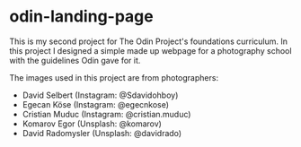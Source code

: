 # odin-landing-page
This is my second project for The Odin Project's foundations curriculum. In this project I designed a simple made up webpage for a photography school with the guidelines Odin gave for it.

The images used in this project are from photographers:
- David Selbert (Instagram: @Sdavidohboy)
- Egecan Köse (Instagram: @egecnkose)
- Cristian Muduc (Instagram: @cristian.muduc)
- Komarov Egor (Unsplash: @komarov)
- David Radomysler (Unsplash: @davidrado)